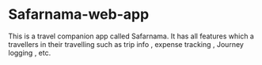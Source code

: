 # Safarnama-web-app
This is a travel companion app called Safarnama. It has all features which a travellers in their travelling such as  trip info , expense tracking , Journey logging , etc.
